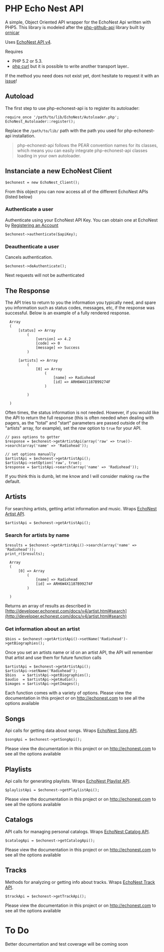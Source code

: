 # PHP Echo Nest API

A simple, Object Oriented API wrapper for the EchoNest Api written with PHP5.
This library is modeled after the [php-github-api](https://github.com/ornicar/php-github-api) library built by [ornicar](https://github.com/ornicar)

Uses [EchoNest API v4](http://developer.echonest.com/docs/v4/).

Requires

 * PHP 5.2 or 5.3.
 * [php curl](http://php.net/manual/en/book.curl.php) but it is possible to write another transport layer..

If the method you need does not exist yet, dont hesitate to request it with an [issue](http://github.com/bshaffer/php-echonest-api/issues)!

## Autoload

The first step to use php-echonest-api is to register its autoloader:

    require_once '/path/to/lib/EchoNest/Autoloader.php';
    EchoNest_Autoloader::register();

Replace the `/path/to/lib/` path with the path you used for php-echonest-api installation.

> php-echonest-api follows the PEAR convention names for its classes, which means you can easily integrate php-echonest-api classes loading in your own autoloader.

## Instanciate a new EchoNest Client

    $echonest = new EchoNest_Client();

From this object you can now access all of the different EchoNest APIs (listed below)

### Authenticate a user

Authenticate using your EchoNest API Key.  You can obtain one at EchoNest by [Registering an Account](http://developer.echonest.com/account/register)

    $echonest->authenticate($apiKey);

### Deauthenticate a user

Cancels authentication.

    $echonest->deAuthenticate();

Next requests will not be authenticated

## The Response

The API tries to return to you the information you typically need, and spare you information such as status codes, messages, etc, if
the response was successful.  Below is an example of a fully rendered response.

      Array
      (
          [status] => Array
              (
                  [version] => 4.2
                  [code] => 0
                  [message] => Success
              )

          [artists] => Array
              (
                  [0] => Array
                      (
                          [name] => Radiohead
                          [id] => ARH6W4X1187B99274F
                      )

              )

      )

Often times, the status information is not needed.  However, if you would like the API to return the full response (this is often
needed when dealing with pagers, as the "total" and "start" parameters are passed outside of the "artists" array, for example),
set the *raw* option to `true` for your API.

    // pass options to getter
    $response = $echonest->getArtistApi(array('raw' => true))->search(array('name' => 'Radiohead'));

    // set options manually
    $artistApi = $echonest->getArtistApi();
    $artistApi->setOption('raw', true);
    $response = $artistApi->search(array('name' => 'Radiohead'));
    
If you think this is dumb, let me know and I will consider making `raw` the default.

## Artists

For searching artists, getting artist information and music.
Wraps [EchoNest Artist API](http://developer.echonest.com/docs/v4/artist.html).

    $artistApi = $echonest->getArtistApi();

### Search for artists by name

    $results = $echonest->getArtistApi()->search(array('name' => 'Radiohead'));
    print_r($results);

      Array
      (
          [0] => Array
              (
                  [name] => Radiohead
                  [id] => ARH6W4X1187B99274F
              )

      )

Returns an array of results as described in [http://developer.echonest.com/docs/v4/artist.html#search](http://developer.echonest.com/docs/v4/artist.html#search)

### Get information about an artist

    $bios = $echonest->getArtistApi()->setName('Radiohead')->getBiographies();

Once you set an artists name or id on an artist API, the API will remember that artist and use them for future function calls

    $artistApi = $echonest->getArtistApi();
    $artistApi->setName('Radiohead');
    $bios   = $artistApi->getBiographies();
    $audio  = $artistApi->getAudio();
    $images = $artistApi->getImages();

Each function comes with a variety of options.  Please view the documentation in this project or on http://echonest.com to see all the options available

## Songs

Api calls for getting data about songs.
Wraps [EchoNest Song API](http://developer.echonest.com/docs/v4/song.html).

    $songApi = $echonest->getSongApi();

Please view the documentation in this project or on http://echonest.com to see all the options available

## Playlists

Api calls for generating playlists.
Wraps [EchoNest Playlist API](http://developer.echonest.com/docs/v4/playlist.html).

    $playlistApi = $echonest->getPlaylistApi();

Please view the documentation in this project or on http://echonest.com to see all the options available

## Catalogs

API calls for managing personal catalogs.
Wraps [EchoNest Catalog API](http://developer.echonest.com/docs/v4/catalog.html).

    $catalogApi = $echonest->getCatalogApi();

Please view the documentation in this project or on http://echonest.com to see all the options available

## Tracks

Methods for analyzing or getting info about tracks.
Wraps [EchoNest Track API](http://developer.echonest.com/docs/v4/track.html).

    $trackApi = $echonest->getTrackApi();

Please view the documentation in this project or on http://echonest.com to see all the options available

# To Do

Better documentation and test coverage will be coming soon